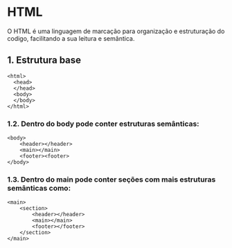 # HTML

O HTML é uma linguagem de marcação para organização e estruturação do codigo,
facilitando a sua leitura e semântica.

## 1. Estrutura base

    <html>
      <head>
      </head>
      <body>
      </body>
    </html>

### 1.2. Dentro do body pode conter estruturas semânticas:

    <body>
        <header></header>
        <main></main>
        <footer><footer>
    </body>

### 1.3. Dentro do main pode conter seções com mais estruturas semânticas como:

    <main>
        <section>
            <header></header>
            <main></main>
            <footer></footer>
        </section>
    </main>
